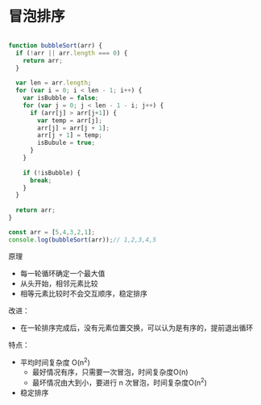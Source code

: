 # 冒泡排序

```javascript

function bubbleSort(arr) {
  if (!arr || arr.length === 0) {
    return arr;
  }
  
  var len = arr.length;
  for (var i = 0; i < len - 1; i++) {
    var isBubble = false;
    for (var j = 0; j < len - 1 - i; j++) {
      if (arr[j] > arr[j+1]) {
        var temp = arr[j];
        arr[j] = arr[j + 1];
        arr[j + 1] = temp;
        isBubule = true;
      }
    }
    
    if (!isBubble) {
      break;
    }
  }
   
  return arr;
}

const arr = [5,4,3,2,1];
console.log(bubbleSort(arr));// 1,2,3,4,5

```
原理
* 每一轮循环确定一个最大值
* 从头开始，相邻元素比较
* 相等元素比较时不会交互顺序，稳定排序

改进：
* 在一轮排序完成后，没有元素位置交换，可以认为是有序的，提前退出循环

特点：
* 平均时间复杂度 O(n<sup>2</sup>)
    - 最好情况有序，只需要一次冒泡，时间复杂度O(n)
    - 最坏情况由大到小，要进行 n 次冒泡，时间复杂度O(n<sup>2</sup>)
* 稳定排序
